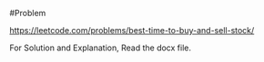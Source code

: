 #Problem

https://leetcode.com/problems/best-time-to-buy-and-sell-stock/

For Solution and Explanation, Read the docx file.